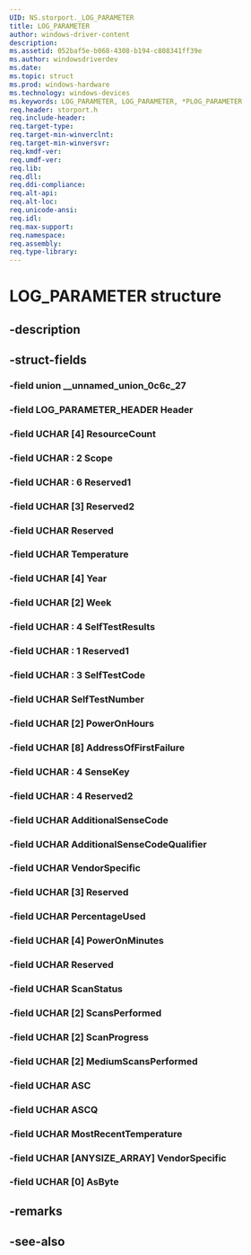 ```yaml
---
UID: NS.storport._LOG_PARAMETER
title: LOG_PARAMETER
author: windows-driver-content
description: 
ms.assetid: 052baf5e-b068-4308-b194-c808341ff39e
ms.author: windowsdriverdev
ms.date: 
ms.topic: struct
ms.prod: windows-hardware
ms.technology: windows-devices
ms.keywords: LOG_PARAMETER, LOG_PARAMETER, *PLOG_PARAMETER
req.header: storport.h
req.include-header:
req.target-type:
req.target-min-winverclnt:
req.target-min-winversvr:
req.kmdf-ver:
req.umdf-ver:
req.lib:
req.dll:
req.ddi-compliance:
req.alt-api:
req.alt-loc:
req.unicode-ansi:
req.idl:
req.max-support:
req.namespace:
req.assembly:
req.type-library:
---
```


# LOG_PARAMETER structure

## -description



## -struct-fields

### -field union __unnamed_union_0c6c_27			
 	
### -field LOG_PARAMETER_HEADER Header			
 	
### -field UCHAR [4] ResourceCount			
 	
### -field UCHAR  : 2 Scope			
 	
### -field UCHAR  : 6 Reserved1			
 	
### -field UCHAR [3] Reserved2			
 	
### -field UCHAR Reserved			
 	
### -field UCHAR Temperature			
 	
### -field UCHAR [4] Year			
 	
### -field UCHAR [2] Week			
 	
### -field UCHAR  : 4 SelfTestResults			
 	
### -field UCHAR  : 1 Reserved1			
 	
### -field UCHAR  : 3 SelfTestCode			
 	
### -field UCHAR SelfTestNumber			
 	
### -field UCHAR [2] PowerOnHours			
 	
### -field UCHAR [8] AddressOfFirstFailure			
 	
### -field UCHAR  : 4 SenseKey			
 	
### -field UCHAR  : 4 Reserved2			
 	
### -field UCHAR AdditionalSenseCode			
 	
### -field UCHAR AdditionalSenseCodeQualifier			
 	
### -field UCHAR VendorSpecific			
 	
### -field UCHAR [3] Reserved			
 	
### -field UCHAR PercentageUsed			
 	
### -field UCHAR [4] PowerOnMinutes			
 	
### -field UCHAR Reserved			
 	
### -field UCHAR ScanStatus			
 	
### -field UCHAR [2] ScansPerformed			
 	
### -field UCHAR [2] ScanProgress			
 	
### -field UCHAR [2] MediumScansPerformed			
 	
### -field UCHAR ASC			
 	
### -field UCHAR ASCQ			
 	
### -field UCHAR MostRecentTemperature			
 	
### -field UCHAR [ANYSIZE_ARRAY] VendorSpecific			
 	
### -field UCHAR [0] AsByte			
 	
## -remarks

## -see-also